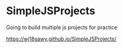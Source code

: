 # SimpleJSProjects
Going to build multiple js projects for practice

https://wj18sawy.github.io/SimpleJSProjects/
